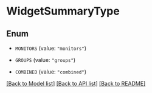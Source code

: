 # WidgetSummaryType

## Enum


* `MONITORS` (value: `"monitors"`)

* `GROUPS` (value: `"groups"`)

* `COMBINED` (value: `"combined"`)


[[Back to Model list]](../README.md#documentation-for-models) [[Back to API list]](../README.md#documentation-for-api-endpoints) [[Back to README]](../README.md)



